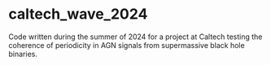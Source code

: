 # caltech_wave_2024
Code written during the summer of 2024 for a project at Caltech testing the coherence of periodicity in AGN signals from supermassive black hole binaries.
